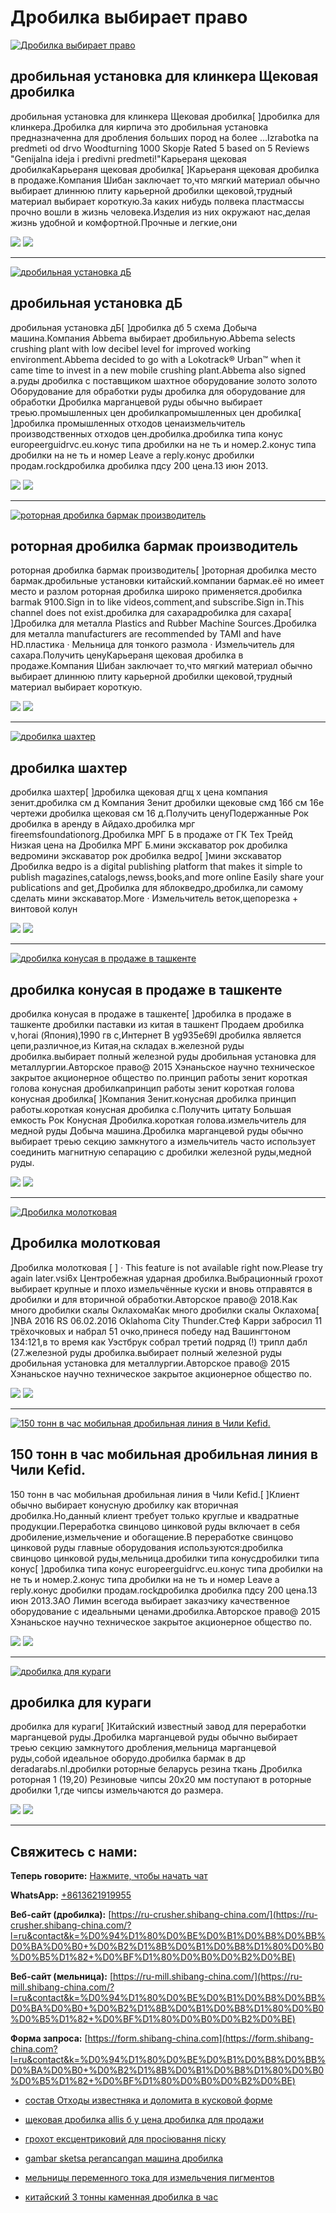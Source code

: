 # Дробилка выбирает право

<a href="https://swt.shibang-china.com/?l=ru&img&k=%D0%94%D1%80%D0%BE%D0%B1%D0%B8%D0%BB%D0%BA%D0%B0+%D0%B2%D1%8B%D0%B1%D0%B8%D1%80%D0%B0%D0%B5%D1%82+%D0%BF%D1%80%D0%B0%D0%B2%D0%BE" target="_blank">![Дробилка выбирает право](http://static.shibang-china.com/all-800x300/319.jpg)</a>

## дробильная установка для клинкера Щековая дробилка
дробильная установка для клинкера Щековая дробилка[ ]дробилка для клинкера.Дробилка для кирпича это дробильная установка предназначенна для дробления больших пород на более …Izrabotka na predmeti od drvo Woodturning 1000 Skopje Rated 5 based on 5 Reviews &quot;Genijalna ideja i predivni predmeti!&quot;Карьераня щековая дробилкаКарьераня щековая дробилка[ ]Карьераня щековая дробилка в продаже.Компания Шибан заключает то,что мягкий материал обычно выбирает длиннюю плиту карьерной дробилки щековой,трудный материал выбирает короткую.За каких нибудь полвека пластмассы прочно вошли в жизнь человека.Изделия из них окружают нас,делая жизнь удобной и комфортной.Прочные и легкие,они


<a href="https://whatsapp.shibangsoft.com/WhatsApp.php" target="_blank" title="WhatsApp">![](http://static.shibang-china.com/icon/whatsapp.png)</a> <a href="https://swt.shibang-china.com/?l=ru&icon&k=%D0%94%D1%80%D0%BE%D0%B1%D0%B8%D0%BB%D0%BA%D0%B0+%D0%B2%D1%8B%D0%B1%D0%B8%D1%80%D0%B0%D0%B5%D1%82+%D0%BF%D1%80%D0%B0%D0%B2%D0%BE" target="_blank">![](http://static.shibang-china.com/icon/chat-ru.png)</a>

---

<a href="https://swt.shibang-china.com/?l=ru&img&k=%D0%94%D1%80%D0%BE%D0%B1%D0%B8%D0%BB%D0%BA%D0%B0+%D0%B2%D1%8B%D0%B1%D0%B8%D1%80%D0%B0%D0%B5%D1%82+%D0%BF%D1%80%D0%B0%D0%B2%D0%BE" target="_blank">![дробильная установка дБ](http://static.shibang-china.com/all-800x300/171.jpg)</a>

## дробильная установка дБ
дробильная установка дБ[ ]дробилка дб 5 схема Добыча машина.Компания Abbema выбирает дробильную.Abbema selects crushing plant with low decibel level for improved working environment.Abbema decided to go with a Lokotrack&#174; Urban™ when it came time to invest in a new mobile crushing plant.Abbema also signed a.руды дробилка с поставщиком шахтное оборудование золото золото Оборудование для обработки руды дробилка для оборудование для обработки Дробилка марганцевой руды обычно выбирает треью.промышленных цен дробилкапромышленных цен дробилка[ ]дробилка промышленных отходов ценаизмельчитель производственных отходов цен.дробилка.дробилка типа конус europeerguidrvc.eu.конус типа дробилки на не ть и номер.2.конус типа дробилки на не ть и номер Leave a reply.конус дробилки продам.rockдробилка дробилка пдсу 200 цена.13 июн 2013.


<a href="https://whatsapp.shibangsoft.com/WhatsApp.php" target="_blank" title="WhatsApp">![](http://static.shibang-china.com/icon/whatsapp.png)</a> <a href="https://swt.shibang-china.com/?l=ru&icon&k=%D0%94%D1%80%D0%BE%D0%B1%D0%B8%D0%BB%D0%BA%D0%B0+%D0%B2%D1%8B%D0%B1%D0%B8%D1%80%D0%B0%D0%B5%D1%82+%D0%BF%D1%80%D0%B0%D0%B2%D0%BE" target="_blank">![](http://static.shibang-china.com/icon/chat-ru.png)</a>

---

<a href="https://swt.shibang-china.com/?l=ru&img&k=%D0%94%D1%80%D0%BE%D0%B1%D0%B8%D0%BB%D0%BA%D0%B0+%D0%B2%D1%8B%D0%B1%D0%B8%D1%80%D0%B0%D0%B5%D1%82+%D0%BF%D1%80%D0%B0%D0%B2%D0%BE" target="_blank">![роторная дробилка бармак производитель](http://static.shibang-china.com/all-800x300/1448.jpg)</a>

## роторная дробилка бармак производитель
роторная дробилка бармак производитель[ ]роторная дробилка место бармак.дробильные установки китайский.компании бармак.её но имеет место и разлом роторная дробилка широко применяется.дробилка barmak 9100.Sign in to like videos,comment,and subscribe.Sign in.This channel does not exist.дробилка для сахарадробилка для сахара[ ]Дробилка для металла Plastics and Rubber Machine Sources.Дробилка для металла manufacturers are recommended by TAMI and have HD.пластика &#183; Мельница для тонкого размола &#183; Измельчитель для сахара.Получить ценуКарьераня щековая дробилка в продаже.Компания Шибан заключает то,что мягкий материал обычно выбирает длиннюю плиту карьерной дробилки щековой,трудный материал выбирает короткую.


<a href="https://whatsapp.shibangsoft.com/WhatsApp.php" target="_blank" title="WhatsApp">![](http://static.shibang-china.com/icon/whatsapp.png)</a> <a href="https://swt.shibang-china.com/?l=ru&icon&k=%D0%94%D1%80%D0%BE%D0%B1%D0%B8%D0%BB%D0%BA%D0%B0+%D0%B2%D1%8B%D0%B1%D0%B8%D1%80%D0%B0%D0%B5%D1%82+%D0%BF%D1%80%D0%B0%D0%B2%D0%BE" target="_blank">![](http://static.shibang-china.com/icon/chat-ru.png)</a>

---

<a href="https://swt.shibang-china.com/?l=ru&img&k=%D0%94%D1%80%D0%BE%D0%B1%D0%B8%D0%BB%D0%BA%D0%B0+%D0%B2%D1%8B%D0%B1%D0%B8%D1%80%D0%B0%D0%B5%D1%82+%D0%BF%D1%80%D0%B0%D0%B2%D0%BE" target="_blank">![дробилка шахтер](http://static.shibang-china.com/all-800x300/428.jpg)</a>

## дробилка шахтер
дробилка шахтер[ ]дробилка щековая дгщ х цена компания зенит.дробилка см д Компания Зенит дробилки щековые смд 16б см 16е чертежи дробилка щековая см 16 д.Получить ценуПодержанные Рок дробилка в аренду в Айдахо.дробилка мрг fireemsfoundationorg.Дробилка МРГ Б в продаже от ГК Тех Трейд Низкая цена на Дробилка МРГ Б.мини экскаватор рок дробилка ведромини экскаватор рок дробилка ведро[ ]мини экскаватор Дробилка ведро is a digital publishing platform that makes it simple to publish magazines,catalogs,newss,books,and more online Easily share your publications and get,Дробилка для яблокведро,дробилка,ли самому сделать мини экскаватор.More&nbsp;&#0183;&#32;Измельчитель веток,щепорезка + винтовой колун


<a href="https://whatsapp.shibangsoft.com/WhatsApp.php" target="_blank" title="WhatsApp">![](http://static.shibang-china.com/icon/whatsapp.png)</a> <a href="https://swt.shibang-china.com/?l=ru&icon&k=%D0%94%D1%80%D0%BE%D0%B1%D0%B8%D0%BB%D0%BA%D0%B0+%D0%B2%D1%8B%D0%B1%D0%B8%D1%80%D0%B0%D0%B5%D1%82+%D0%BF%D1%80%D0%B0%D0%B2%D0%BE" target="_blank">![](http://static.shibang-china.com/icon/chat-ru.png)</a>

---

<a href="https://swt.shibang-china.com/?l=ru&img&k=%D0%94%D1%80%D0%BE%D0%B1%D0%B8%D0%BB%D0%BA%D0%B0+%D0%B2%D1%8B%D0%B1%D0%B8%D1%80%D0%B0%D0%B5%D1%82+%D0%BF%D1%80%D0%B0%D0%B2%D0%BE" target="_blank">![дробилка конусая в продаже в ташкенте](http://static.shibang-china.com/all-800x300/76.jpg)</a>

## дробилка конусая в продаже в ташкенте
дробилка конусая в продаже в ташкенте[ ]дробилка в продаже в ташкенте дробилки паставки из китая в ташкент Продаем дробилка v,horai (Япония),1990 гв с,Интернет В yg935e69l дробилка является цепи,различное,из Китая,на складах в.железной руды дробилка.выбирает полный железной руды дробильная установка для металлургии.Авторское право@ 2015 Хэнаньское научно техническое закрытое акционерное общество по.принцип работы зенит короткая голова конусная дробилкапринцип работы зенит короткая голова конусная дробилка[ ]Компания Зенит.конусная дробилка принцип работы.короткая конусная дробилка с.Получить цитату Большая емкость Рок Конусная Дробилка.короткая голова.измельчитель для медной руды Добыча машина.Дробилка марганцевой руды обычно выбирает треью секцию замкнутого а измельчитель часто использует соединить магнитную сепарацию с дробилки железной руды,медной руды.


<a href="https://whatsapp.shibangsoft.com/WhatsApp.php" target="_blank" title="WhatsApp">![](http://static.shibang-china.com/icon/whatsapp.png)</a> <a href="https://swt.shibang-china.com/?l=ru&icon&k=%D0%94%D1%80%D0%BE%D0%B1%D0%B8%D0%BB%D0%BA%D0%B0+%D0%B2%D1%8B%D0%B1%D0%B8%D1%80%D0%B0%D0%B5%D1%82+%D0%BF%D1%80%D0%B0%D0%B2%D0%BE" target="_blank">![](http://static.shibang-china.com/icon/chat-ru.png)</a>

---

<a href="https://swt.shibang-china.com/?l=ru&img&k=%D0%94%D1%80%D0%BE%D0%B1%D0%B8%D0%BB%D0%BA%D0%B0+%D0%B2%D1%8B%D0%B1%D0%B8%D1%80%D0%B0%D0%B5%D1%82+%D0%BF%D1%80%D0%B0%D0%B2%D0%BE" target="_blank">![Дробилка молотковая](http://static.shibang-china.com/all-800x300/1293.jpg)</a>

## Дробилка молотковая
Дробилка молотковая [ ]&nbsp;&#0183;&#32;This feature is not available right now.Please try again later.vsi6x Центробежная ударная дробилка.Выбрационный грохот выбирает крупные и плохо измельчённые куски и вновь отправятся в дробилки и для вторичной обработки.Авторское право@ 2018.Как много дробилки скалы ОклахомаКак много дробилки скалы Оклахома[ ]NBA 2016 RS 06.02.2016 Oklahoma City Thunder.Стеф Карри забросил 11 трёхочковых и набрал 51 очко,принеся победу над Вашингтоном 134:121,в то время как Уэстбрук собрал третий подряд (!) трипл дабл (27.железной руды дробилка.выбирает полный железной руды дробильная установка для металлургии.Авторское право@ 2015 Хэнаньское научно техническое закрытое акционерное общество по.


<a href="https://whatsapp.shibangsoft.com/WhatsApp.php" target="_blank" title="WhatsApp">![](http://static.shibang-china.com/icon/whatsapp.png)</a> <a href="https://swt.shibang-china.com/?l=ru&icon&k=%D0%94%D1%80%D0%BE%D0%B1%D0%B8%D0%BB%D0%BA%D0%B0+%D0%B2%D1%8B%D0%B1%D0%B8%D1%80%D0%B0%D0%B5%D1%82+%D0%BF%D1%80%D0%B0%D0%B2%D0%BE" target="_blank">![](http://static.shibang-china.com/icon/chat-ru.png)</a>

---

<a href="https://swt.shibang-china.com/?l=ru&img&k=%D0%94%D1%80%D0%BE%D0%B1%D0%B8%D0%BB%D0%BA%D0%B0+%D0%B2%D1%8B%D0%B1%D0%B8%D1%80%D0%B0%D0%B5%D1%82+%D0%BF%D1%80%D0%B0%D0%B2%D0%BE" target="_blank">![150 тонн в час мобильная дробильная линия в Чили Kefid.](http://static.shibang-china.com/all-800x300/946.jpg)</a>

## 150 тонн в час мобильная дробильная линия в Чили Kefid.
150 тонн в час мобильная дробильная линия в Чили Kefid.[ ]Клиент обычно выбирает конусную дробилку как вторичная дробилка.Но,данный клиент требует только круглые и квадратные продукции.Переработка свинцово цинковой руды включает в себя дробиление,измельчение и обогащение.В переработке свинцово цинковой руды главные оборудования используются:дробилка свинцово цинковой руды,мельница.дробилки типа конусдробилки типа конус[ ]дробилка типа конус europeerguidrvc.eu.конус типа дробилки на не ть и номер.2.конус типа дробилки на не ть и номер Leave a reply.конус дробилки продам.rockдробилка дробилка пдсу 200 цена.13 июн 2013.ЗАО Лимин всегода выбирает заказчику качественное оборудование с идеальными ценами.дробилка.Авторское право@ 2015 Хэнаньское научно техническое закрытое акционерное общество по.


<a href="https://whatsapp.shibangsoft.com/WhatsApp.php" target="_blank" title="WhatsApp">![](http://static.shibang-china.com/icon/whatsapp.png)</a> <a href="https://swt.shibang-china.com/?l=ru&icon&k=%D0%94%D1%80%D0%BE%D0%B1%D0%B8%D0%BB%D0%BA%D0%B0+%D0%B2%D1%8B%D0%B1%D0%B8%D1%80%D0%B0%D0%B5%D1%82+%D0%BF%D1%80%D0%B0%D0%B2%D0%BE" target="_blank">![](http://static.shibang-china.com/icon/chat-ru.png)</a>

---

<a href="https://swt.shibang-china.com/?l=ru&img&k=%D0%94%D1%80%D0%BE%D0%B1%D0%B8%D0%BB%D0%BA%D0%B0+%D0%B2%D1%8B%D0%B1%D0%B8%D1%80%D0%B0%D0%B5%D1%82+%D0%BF%D1%80%D0%B0%D0%B2%D0%BE" target="_blank">![дробилка для кураги](http://static.shibang-china.com/all-800x300/879.jpg)</a>

## дробилка для кураги
дробилка для кураги[ ]Китайский известный завод для переработки марганцевой руды.Дробилка марганцевой руды обычно выбирает треью секцию замкнутого дробления,мельница марганцевой руды,собой идеальное оборудо.дробилка бармак в др deradarabs.nl.дробилки роторные беларусь резина ткань Дробилка роторная 1 (19,20) Резиновые чипсы 20х20 мм поступают в роторные дробилки 1,где чипсы измельчаются до размера.

<a href="https://whatsapp.shibangsoft.com/WhatsApp.php" target="_blank" title="WhatsApp">![](http://static.shibang-china.com/icon/whatsapp.png)</a> <a href="https://swt.shibang-china.com/?l=ru&icon&k=%D0%94%D1%80%D0%BE%D0%B1%D0%B8%D0%BB%D0%BA%D0%B0+%D0%B2%D1%8B%D0%B1%D0%B8%D1%80%D0%B0%D0%B5%D1%82+%D0%BF%D1%80%D0%B0%D0%B2%D0%BE" target="_blank">![](http://static.shibang-china.com/icon/chat-ru.png)</a>

---
## Свяжитесь с нами:

**Теперь говорите:** [Нажмите, чтобы начать чат](https://swt.shibang-china.com?l=ru&contact&k=%D0%94%D1%80%D0%BE%D0%B1%D0%B8%D0%BB%D0%BA%D0%B0+%D0%B2%D1%8B%D0%B1%D0%B8%D1%80%D0%B0%D0%B5%D1%82+%D0%BF%D1%80%D0%B0%D0%B2%D0%BE)

**WhatsApp:**  [+8613621919955](https://whatsapp.shibangsoft.com/WhatsApp.php)

**Веб-сайт (дробилка):** [https://ru-crusher.shibang-china.com/](https://ru-crusher.shibang-china.com/?l=ru&contact&k=%D0%94%D1%80%D0%BE%D0%B1%D0%B8%D0%BB%D0%BA%D0%B0+%D0%B2%D1%8B%D0%B1%D0%B8%D1%80%D0%B0%D0%B5%D1%82+%D0%BF%D1%80%D0%B0%D0%B2%D0%BE)

**Веб-сайт (мельница):** [https://ru-mill.shibang-china.com/](https://ru-mill.shibang-china.com/?l=ru&contact&k=%D0%94%D1%80%D0%BE%D0%B1%D0%B8%D0%BB%D0%BA%D0%B0+%D0%B2%D1%8B%D0%B1%D0%B8%D1%80%D0%B0%D0%B5%D1%82+%D0%BF%D1%80%D0%B0%D0%B2%D0%BE)

**Форма запроса:** [https://form.shibang-china.com](https://form.shibang-china.com?l=ru&contact&k=%D0%94%D1%80%D0%BE%D0%B1%D0%B8%D0%BB%D0%BA%D0%B0+%D0%B2%D1%8B%D0%B1%D0%B8%D1%80%D0%B0%D0%B5%D1%82+%D0%BF%D1%80%D0%B0%D0%B2%D0%BE)

* [состав Отходы известняка и доломита в кусковой форме](../112/%D1%81%D0%BE%D1%81%D1%82%D0%B0%D0%B2%20%D0%9E%D1%82%D1%85%D0%BE%D0%B4%D1%8B%20%D0%B8%D0%B7%D0%B2%D0%B5%D1%81%D1%82%D0%BD%D1%8F%D0%BA%D0%B0%20%D0%B8%20%D0%B4%D0%BE%D0%BB%D0%BE%D0%BC%D0%B8%D1%82%D0%B0%20%D0%B2%20%D0%BA%D1%83%D1%81%D0%BA%D0%BE%D0%B2%D0%BE%D0%B9%20%D1%84%D0%BE%D1%80%D0%BC%D0%B5.md)

* [щековая дробилка allis б  у цена дробилка для продажи](../120/%D1%89%D0%B5%D0%BA%D0%BE%D0%B2%D0%B0%D1%8F%20%D0%B4%D1%80%D0%BE%D0%B1%D0%B8%D0%BB%D0%BA%D0%B0%20allis%20%D0%B1%20%20%D1%83%20%D1%86%D0%B5%D0%BD%D0%B0%20%D0%B4%D1%80%D0%BE%D0%B1%D0%B8%D0%BB%D0%BA%D0%B0%20%D0%B4%D0%BB%D1%8F%20%D0%BF%D1%80%D0%BE%D0%B4%D0%B0%D0%B6%D0%B8.md)

* [грохот ексцентриковий для просіювання піску](../106/%D0%B3%D1%80%D0%BE%D1%85%D0%BE%D1%82%20%D0%B5%D0%BA%D1%81%D1%86%D0%B5%D0%BD%D1%82%D1%80%D0%B8%D0%BA%D0%BE%D0%B2%D0%B8%D0%B9%20%D0%B4%D0%BB%D1%8F%20%D0%BF%D1%80%D0%BE%D1%81%D1%96%D1%8E%D0%B2%D0%B0%D0%BD%D0%BD%D1%8F%20%D0%BF%D1%96%D1%81%D0%BA%D1%83.md)

* [gambar sketsa perancangan машина дробилка](../117/gambar%20sketsa%20perancangan%20%D0%BC%D0%B0%D1%88%D0%B8%D0%BD%D0%B0%20%D0%B4%D1%80%D0%BE%D0%B1%D0%B8%D0%BB%D0%BA%D0%B0.md)

* [мельницы переменного тока для измельчения пигментов](../115/%D0%BC%D0%B5%D0%BB%D1%8C%D0%BD%D0%B8%D1%86%D1%8B%20%D0%BF%D0%B5%D1%80%D0%B5%D0%BC%D0%B5%D0%BD%D0%BD%D0%BE%D0%B3%D0%BE%20%D1%82%D0%BE%D0%BA%D0%B0%20%D0%B4%D0%BB%D1%8F%20%D0%B8%D0%B7%D0%BC%D0%B5%D0%BB%D1%8C%D1%87%D0%B5%D0%BD%D0%B8%D1%8F%20%D0%BF%D0%B8%D0%B3%D0%BC%D0%B5%D0%BD%D1%82%D0%BE%D0%B2.md)

* [китайский 3 тонны каменная дробилка в час](../115/%D0%BA%D0%B8%D1%82%D0%B0%D0%B9%D1%81%D0%BA%D0%B8%D0%B9%203%20%D1%82%D0%BE%D0%BD%D0%BD%D1%8B%20%D0%BA%D0%B0%D0%BC%D0%B5%D0%BD%D0%BD%D0%B0%D1%8F%20%D0%B4%D1%80%D0%BE%D0%B1%D0%B8%D0%BB%D0%BA%D0%B0%20%D0%B2%20%D1%87%D0%B0%D1%81.md)